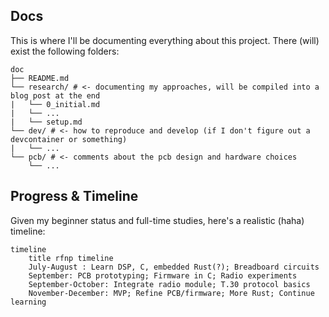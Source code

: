 ## Docs
This is where I'll be documenting everything about this project. There (will) exist the following folders:

```
doc
├── README.md
└── research/ # <- documenting my approaches, will be compiled into a blog post at the end
|   └── 0_initial.md
|   └── ...
|   └── setup.md 
└── dev/ # <- how to reproduce and develop (if I don't figure out a devcontainer or something)
|   └── ...
└── pcb/ # <- comments about the pcb design and hardware choices
    └── ...
```

## Progress & Timeline
Given my beginner status and full-time studies, here's a realistic (haha) timeline:

```mermaid
timeline
    title rfnp timeline
    July-August : Learn DSP, C, embedded Rust(?); Breadboard circuits
    September: PCB prototyping; Firmware in C; Radio experiments
    September-October: Integrate radio module; T.30 protocol basics
    November-December: MVP; Refine PCB/firmware; More Rust; Continue learning
```
